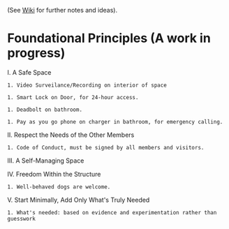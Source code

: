 (See [Wiki](https://github.com/EvolveCoworking/Notes/wiki) for further notes and ideas).

# Foundational Principles (A work in progress)

I. A Safe Space

    1. Video Surveilance/Recording on interior of space

    1. Smart Lock on Door, for 24-hour access.

    1. Deadbolt on bathroom.

    1. Pay as you go phone on charger in bathroom, for emergency calling.
    
II. Respect the Needs of the Other Members

    1. Code of Conduct, must be signed by all members and visitors.

III. A Self-Managing Space

IV. Freedom Within the Structure
    
    1. Well-behaved dogs are welcome.
    
V. Start Minimally, Add Only What's Truly Needed
    
    1. What's needed: based on evidence and experimentation rather than guesswork

